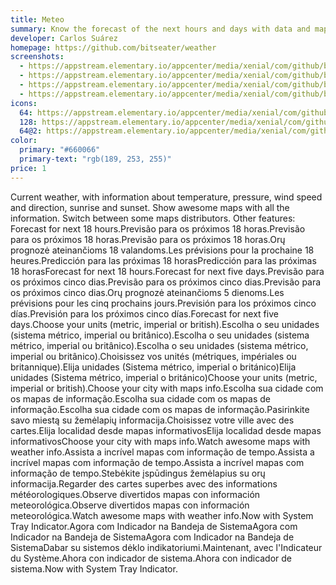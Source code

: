 ```yaml
---
title: Meteo
summary: Know the forecast of the next hours and days with data and maps
developer: Carlos Suárez
homepage: https://github.com/bitseater/weather
screenshots:
  - https://appstream.elementary.io/appcenter/media/xenial/com/github/bitseater.weather.desktop/F7665EB1F87C718D792A3855A04047AF/screenshots/image-1_orig.png
  - https://appstream.elementary.io/appcenter/media/xenial/com/github/bitseater.weather.desktop/F7665EB1F87C718D792A3855A04047AF/screenshots/image-2_orig.png
  - https://appstream.elementary.io/appcenter/media/xenial/com/github/bitseater.weather.desktop/F7665EB1F87C718D792A3855A04047AF/screenshots/image-3_orig.png
  - https://appstream.elementary.io/appcenter/media/xenial/com/github/bitseater.weather.desktop/F7665EB1F87C718D792A3855A04047AF/screenshots/image-4_orig.png
icons:
  64: https://appstream.elementary.io/appcenter/media/xenial/com/github/bitseater.weather.desktop/F7665EB1F87C718D792A3855A04047AF/icons/64x64/com.github.bitseater.weather_com.github.bitseater.weather.png
  128: https://appstream.elementary.io/appcenter/media/xenial/com/github/bitseater.weather.desktop/F7665EB1F87C718D792A3855A04047AF/icons/128x128/com.github.bitseater.weather_com.github.bitseater.weather.png
  64@2: https://appstream.elementary.io/appcenter/media/xenial/com/github/bitseater.weather.desktop/F7665EB1F87C718D792A3855A04047AF/icons/64x64@2/com.github.bitseater.weather_com.github.bitseater.weather.png
color:
  primary: "#660066"
  primary-text: "rgb(189, 253, 255)"
price: 1
---
```


<p>Current weather, with information about temperature, pressure,
        wind speed and direction, sunrise and sunset. Show awesome maps with
        all the information. Switch between some maps distributors.
        Other features:
        Forecast for next 18 hours.Previsão para os próximos 18 horas.Previsão para os próximos 18 horas.Previsão para
os próximos 18 horas.Orų prognozė ateinančioms 18 valandoms.Les prévisions pour la prochaine 18 heures.Predicción para las próximas 18 horasPredicción para las próximas 18 horasForecast for next 18 hours.Forecast for next five days.Previsão para os próximos cinco dias.Previsão para os próximos cinco dias.Previsão para os próximos cinco dias.Orų prognozė ateinančioms 5 dienoms.Les prévisions pour les cinq prochains jours.Previsión para los próximos cinco días.Previsión para los próximos cinco días.Forecast for next five days.Choose your units (metric, imperial or british).Escolha o seu unidades (sistema métrico, imperial ou britânico).Escolha o seu unidades (sistema métrico, imperial ou britânico).Escolha o seu unidades (sistema métrico, imperial ou britânico).Choisissez vos unités (métriques, impériales ou britannique).Elija unidades (Sistema métrico, imperial o británico)Elija unidades (Sistema métrico, imperial o británico)Choose your units (metric, imperial or british).Choose your city with maps info.Escolha sua cidade com os mapas de informação.Escolha sua cidade com os mapas de informação.Escolha sua cidade com os mapas de informação.Pasirinkite savo miestą su žemėlapių informacija.Choisissez votre ville avec des cartes.Elija localidad desde mapas informativosElija localidad desde mapas informativosChoose your city with maps info.Watch awesome maps with weather info.Assista a incrível mapas com informação de tempo.Assista a incrível mapas com informação de tempo.Assista a incrível mapas com informação de tempo.Stebėkite įspūdingus žemėlapius su orų informacija.Regarder des cartes superbes avec des informations météorologiques.Observe divertidos mapas con información meteorológica.Observe divertidos mapas con información meteorológica.Watch awesome maps with weather info.Now with System Tray Indicator.Agora com Indicador na Bandeja de SistemaAgora com Indicador na Bandeja de SistemaAgora com Indicador na Bandeja de SistemaDabar su sistemos dėklo indikatoriumi.Maintenant, avec l&apos;Indicateur du Système.Ahora con indicador de sistema.Ahora con indicador de sistema.Now with System Tray Indicator.</p>